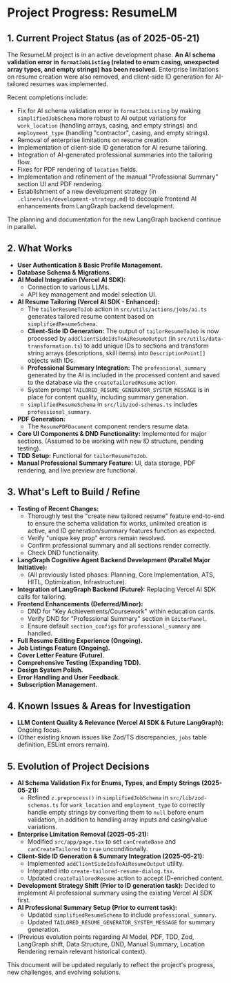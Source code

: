 # Project Progress: ResumeLM

## 1. Current Project Status (as of 2025-05-21)

The ResumeLM project is in an active development phase. **An AI schema validation error in `formatJobListing` (related to enum casing, unexpected array types, and empty strings) has been resolved.** Enterprise limitations on resume creation were also removed, and client-side ID generation for AI-tailored resumes was implemented.

Recent completions include:
*   Fix for AI schema validation error in `formatJobListing` by making `simplifiedJobSchema` more robust to AI output variations for `work_location` (handling arrays, casing, and empty strings) and `employment_type` (handling "contractor", casing, and empty strings).
*   Removal of enterprise limitations on resume creation.
*   Implementation of client-side ID generation for AI resume tailoring.
*   Integration of AI-generated professional summaries into the tailoring flow.
*   Fixes for PDF rendering of `location` fields.
*   Implementation and refinement of the manual "Professional Summary" section UI and PDF rendering.
*   Establishment of a new development strategy (in `.clinerules/development-strategy.md`) to decouple frontend AI enhancements from LangGraph backend development.

The planning and documentation for the new LangGraph backend continue in parallel.

## 2. What Works

*   **User Authentication & Basic Profile Management.**
*   **Database Schema & Migrations.**
*   **AI Model Integration (Vercel AI SDK):**
    *   Connection to various LLMs.
    *   API key management and model selection UI.
*   **AI Resume Tailoring (Vercel AI SDK - Enhanced):**
    *   The `tailorResumeToJob` action in `src/utils/actions/jobs/ai.ts` generates tailored resume content based on `simplifiedResumeSchema`.
    *   **Client-Side ID Generation:** The output of `tailorResumeToJob` is now processed by `addClientSideIdsToAiResumeOutput` (in `src/utils/data-transformation.ts`) to add unique IDs to sections and transform string arrays (descriptions, skill items) into `DescriptionPoint[]` objects with IDs.
    *   **Professional Summary Integration:** The `professional_summary` generated by the AI is included in the processed content and saved to the database via the `createTailoredResume` action.
    *   System prompt `TAILORED_RESUME_GENERATOR_SYSTEM_MESSAGE` is in place for content quality, including summary generation.
    *   `simplifiedResumeSchema` in `src/lib/zod-schemas.ts` includes `professional_summary`.
*   **PDF Generation:**
    *   The `ResumePDFDocument` component renders resume data.
*   **Core UI Components & DND Functionality:** Implemented for major sections. (Assumed to be working with new ID structure, pending testing).
*   **TDD Setup:** Functional for `tailorResumeToJob`.
*   **Manual Professional Summary Feature:** UI, data storage, PDF rendering, and live preview are functional.

## 3. What's Left to Build / Refine

*   **Testing of Recent Changes:**
    *   Thoroughly test the "create new tailored resume" feature end-to-end to ensure the schema validation fix works, unlimited creation is active, and ID generation/summary features function as expected.
    *   Verify "unique key prop" errors remain resolved.
    *   Confirm professional summary and all sections render correctly.
    *   Check DND functionality.
*   **LangGraph Cognitive Agent Backend Development (Parallel Major Initiative):**
    *   (All previously listed phases: Planning, Core Implementation, ATS, HITL, Optimization, Infrastructure).
*   **Integration of LangGraph Backend (Future):** Replacing Vercel AI SDK calls for tailoring.
*   **Frontend Enhancements (Deferred/Minor):**
    *   DND for "Key Achievements/Coursework" within education cards.
    *   Verify DND for "Professional Summary" section in `EditorPanel`.
    *   Ensure default `section_configs` for `professional_summary` are handled.
*   **Full Resume Editing Experience (Ongoing).**
*   **Job Listings Feature (Ongoing).**
*   **Cover Letter Feature (Future).**
*   **Comprehensive Testing (Expanding TDD).**
*   **Design System Polish.**
*   **Error Handling and User Feedback.**
*   **Subscription Management.**

## 4. Known Issues & Areas for Investigation

*   **LLM Content Quality & Relevance (Vercel AI SDK & Future LangGraph):** Ongoing focus.
*   (Other existing known issues like Zod/TS discrepancies, `jobs` table definition, ESLint errors remain).

## 5. Evolution of Project Decisions

*   **AI Schema Validation Fix for Enums, Types, and Empty Strings (2025-05-21):**
    *   Refined `z.preprocess()` in `simplifiedJobSchema` in `src/lib/zod-schemas.ts` for `work_location` and `employment_type` to correctly handle empty strings by converting them to `null` before enum validation, in addition to handling array inputs and casing/value variations.
*   **Enterprise Limitation Removal (2025-05-21):**
    *   Modified `src/app/page.tsx` to set `canCreateBase` and `canCreateTailored` to `true` unconditionally.
*   **Client-Side ID Generation & Summary Integration (2025-05-21):**
    *   Implemented `addClientSideIdsToAiResumeOutput` utility.
    *   Integrated into `create-tailored-resume-dialog.tsx`.
    *   Updated `createTailoredResume` action to accept ID-enriched content.
*   **Development Strategy Shift (Prior to ID generation task):** Decided to implement AI professional summary using the existing Vercel AI SDK first.
*   **AI Professional Summary Setup (Prior to current task):**
    *   Updated `simplifiedResumeSchema` to include `professional_summary`.
    *   Updated `TAILORED_RESUME_GENERATOR_SYSTEM_MESSAGE` for summary generation.
*   (Previous evolution points regarding AI Model, PDF, TDD, Zod, LangGraph shift, Data Structure, DND, Manual Summary, Location Rendering remain relevant historical context).

This document will be updated regularly to reflect the project's progress, new challenges, and evolving solutions.
